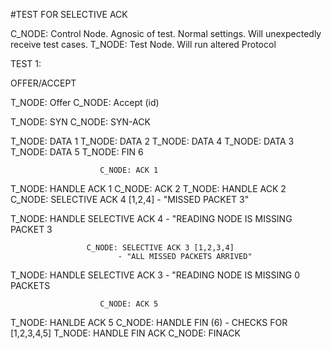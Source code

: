 #TEST FOR SELECTIVE ACK

C_NODE: Control Node.  Agnosic of test.  Normal settings.  Will unexpectedly receive test cases.
T_NODE: Test Node.  Will run altered Protocol 

TEST 1:

OFFER/ACCEPT

T_NODE: Offer
                C_NODE: Accept (id)

T_NODE: SYN
                C_NODE: SYN-ACK

T_NODE: DATA 1
T_NODE: DATA 2
T_NODE: DATA 4
T_NODE: DATA 3
T_NODE: DATA 5
T_NODE: FIN 6

                        C_NODE: ACK 1
T_NODE: HANDLE ACK 1
                        C_NODE: ACK 2
T_NODE: HANDLE ACK 2
                        C_NODE: SELECTIVE ACK 4 [1,2,4]
                            - "MISSED PACKET 3"

T_NODE: HANDLE SELECTIVE ACK 4
    - "READING NODE IS MISSING PACKET 3
                     
                     C_NODE: SELECTIVE ACK 3 [1,2,3,4]
                            - "ALL MISSED PACKETS ARRIVED"

T_NODE: HANDLE SELECTIVE ACK 3
    - "READING NODE IS MISSING 0 PACKETS
                        
                        C_NODE: ACK 5
T_NODE: HANLDE ACK 5
                        C_NODE: HANDLE FIN (6)
                            - CHECKS FOR [1,2,3,4,5]
T_NODE: HANDLE FIN ACK
                        C_NODE: FINACK
